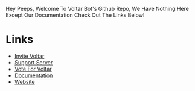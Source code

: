 Hey Peeps,
Welcome To Voltar Bot's Github Repo,
We Have Nothing Here Except Our Documentation 
Check Out The Links Below!

# Links
- [Invite Voltar](https://voltarbot.tech/invite)
- [Support Server](https://voltarbot.tech/support)
- [Vote For Voltar](https://voltarbot.tech/vote)
- [Documentation](https://docs.voltarbot.tech)
- [Website](https://voltarbot.tech)
